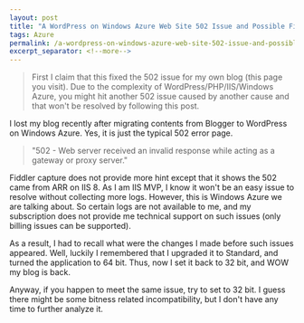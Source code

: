 ```yaml
---
layout: post
title: "A WordPress on Windows Azure Web Site 502 Issue and Possible Fix"
tags: Azure
permalink: /a-wordpress-on-windows-azure-web-site-502-issue-and-possible-fix-e9c8bf77e360
excerpt_separator: <!--more-->
---
```

> First I claim that this fixed the 502 issue for my own blog (this page you visit). Due to the complexity of WordPress/PHP/IIS/Windows Azure, you might hit another 502 issue caused by another cause and that won't be resolved by following this post.

I lost my blog recently after migrating contents from Blogger to WordPress on Windows Azure. Yes, it is just the typical 502 error page.

> "502 - Web server received an invalid response while acting as a gateway or proxy server."
<!--more-->

Fiddler capture does not provide more hint except that it shows the 502 came from ARR on IIS 8. As I am IIS MVP, I know it won't be an easy issue to resolve without collecting more logs. However, this is Windows Azure we are talking about. So certain logs are not available to me, and my subscription does not provide me technical support on such issues (only billing issues can be supported).

As a result, I had to recall what were the changes I made before such issues appeared. Well, luckily I remembered that I upgraded it to Standard, and turned the application to 64 bit. Thus, now I set it back to 32 bit, and WOW my blog is back.

Anyway, if you happen to meet the same issue, try to set to 32 bit. I guess there might be some bitness related incompatibility, but I don't have any time to further analyze it.
